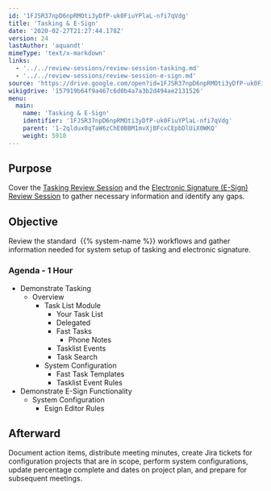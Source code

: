 ```yaml
---
id: '1FJSR37npD6npRMOti3yDfP-uk0FiuYPlaL-nfi7qVdg'
title: 'Tasking & E-Sign'
date: '2020-02-27T21:27:44.178Z'
version: 24
lastAuthor: 'aquandt'
mimeType: 'text/x-markdown'
links:
  - '../../review-sessions/review-session-tasking.md'
  - '../../review-sessions/review-session-e-sign.md'
source: 'https://drive.google.com/open?id=1FJSR37npD6npRMOti3yDfP-uk0FiuYPlaL-nfi7qVdg'
wikigdrive: '157919b64f9a467c6d0b4a7a3b2d494ae2131526'
menu:
  main:
    name: 'Tasking & E-Sign'
    identifier: '1FJSR37npD6npRMOti3yDfP-uk0FiuYPlaL-nfi7qVdg'
    parent: '1-2qldux0qTaW6zChE0BBM1mvXjBFcxCEpbDlUiX0WKQ'
    weight: 5910
---
```

## Purpose  
  
Cover the [Tasking Review Session](../../review-sessions/review-session-tasking.md) and the [Electronic Signature (E-Sign) Review Session](../../review-sessions/review-session-e-sign.md) to gather necessary information and identify any gaps.
  
## Objective  
  
Review the standard  {{% system-name %}} workflows and gather information needed for system setup of tasking and electronic signature.
  
### Agenda - 1 Hour  

* Demonstrate Tasking
   * Overview
      * Task List Module
         * Your Task List
         * Delegated
         * Fast Tasks
            * Phone Notes
         * Tasklist Events
         * Task Search
      * System Configuration
         * Fast Task Templates
         * Tasklist Event Rules
* Demonstrate E-Sign Functionality
   * System Configuration
      * Esign Editor Rules
  
## Afterward  
  
Document action items, distribute meeting minutes, create Jira tickets for configuration projects that are in scope, perform system configurations, update percentage complete and dates on project plan, and prepare for subsequent meetings.
